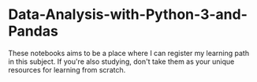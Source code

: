 # Data-Analysis-with-Python-3-and-Pandas

These notebooks aims to be a place where I can register my learning path in this subject. If you're also studying, don't take them as your unique resources for learning from scratch. 

<img width='200' href='https://user-images.githubusercontent.com/55967510/121965454-6d964680-cd43-11eb-888c-8a81b47b9b30.png'>
